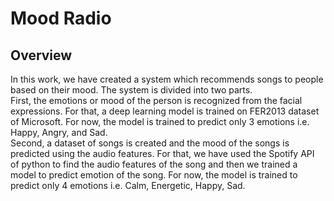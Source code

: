 # Mood Radio

## Overview
In this work, we have created a system which recommends songs to people based on their mood. The system is divided into two parts.  
First, the emotions or mood of the person is recognized from the facial expressions. For that, a deep learning model is trained on FER2013 dataset of Microsoft. For now, the model is trained to predict only 3 emotions i.e. Happy, Angry, and Sad.  
Second, a dataset of songs is created and the mood of the songs is predicted using the audio features. For that, we have used the Spotify API of python to find the audio features of the song and then we trained a model to predict emotion of the song. For now, the model is trained to predict only 4 emotions i.e. Calm, Energetic, Happy, Sad.
